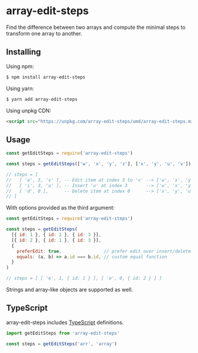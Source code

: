 # array-edit-steps

Find the difference between two arrays and compute the minimal steps to transform one array to another.

## Installing

Using npm:

```bash
$ npm install array-edit-steps
```

Using yarn:

```bash
$ yarn add array-edit-steps
```

Using unpkg CDN:

```html
<script src="https://unpkg.com/array-edit-steps/umd/array-edit-steps.min.js"></script>
```

## Usage

```js
const getEditSteps = require('array-edit-steps')

const steps = getEditSteps(['w', 'x', 'y', 'z'], ['x', 'y', 'u', 'v'])

// steps = [
//   [ 'e', 3, 'v' ], -- Edit item at index 3 to 'v' --> ['w', 'x', 'y', 'v']
//   [ 'i', 3, 'u' ], -- Insert 'u' at index 3       --> ['w', 'x', 'y', 'u', 'v']
//   [ 'd', 0 ],      -- Delete item at index 0      --> ['x', 'y', 'u', 'v']
// ]
```

With options provided as the third argument:

```js
const getEditSteps = require('array-edit-steps')

const steps = getEditSteps(
  [{ id: 1 }, { id: 2 }, { id: 3 }],
  [{ id: 2 }, { id: 1 }, { id: 3 }],
  {
    preferEdit: true,                // prefer edit over insert/delete
    equals: (a, b) => a.id === b.id, // custom equal function
  }
)

// steps = [ [ 'e', 1, { id: 1 } ], [ 'e', 0, { id: 2 } ] ]
```

Strings and array-like objects are supported as well.

## TypeScript
array-edit-steps includes [TypeScript](http://typescriptlang.org) definitions.
```typescript
import getEditSteps from 'array-edit-steps'

const steps = getEditSteps('arr', 'array')
```
